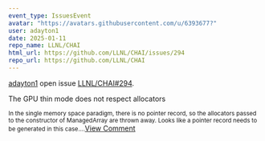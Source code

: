 ```yaml
---
event_type: IssuesEvent
avatar: "https://avatars.githubusercontent.com/u/6393677?"
user: adayton1
date: 2025-01-11
repo_name: LLNL/CHAI
html_url: https://github.com/LLNL/CHAI/issues/294
repo_url: https://github.com/LLNL/CHAI
---
```


<a href='https://github.com/adayton1' target='_blank'>adayton1</a> open issue <a href='https://github.com/LLNL/CHAI/issues/294' target='_blank'>LLNL/CHAI#294</a>.

<p>The GPU thin mode does not respect allocators</p><small>In the single memory space paradigm, there is no pointer record, so the allocators passed to the constructor of ManagedArray are thrown away. Looks like a pointer record needs to be generated in this case....</small><a href='https://github.com/LLNL/CHAI/issues/294' target='_blank'>View Comment</a>